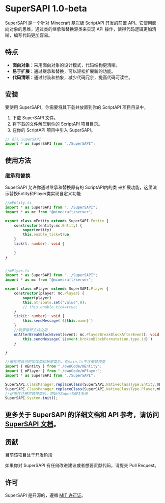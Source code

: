 # SuperSAPI 1.0-beta

SuperSAPI 是一个针对 Minecraft 基岩版 ScriptAPI 开发的前置 API。它使用面向对象的思维，通过类的继承和替换源类来实现 API 操作，使得代码逻辑更加清晰，编写代码更加容易。

## 特点

- **面向对象**：采用面向对象的设计模式，代码结构更清晰。
- **易于扩展**：通过继承和替换，可以轻松扩展新的功能。
- **代码清晰**：通过封装和抽象，减少代码冗余，提高代码可读性。

## 安装

要使用 SuperSAPI，你需要将其下载并放置到你的 ScriptAPI 项目目录中。

1. 下载 SuperSAPI 文件。
2. 将下载的文件解压到你的 ScriptAPI 项目目录。
3. 在你的 ScriptAPI 项目中引入 SuperSAPI。

```javascript
// 引入 SuperSAPI
import * as SuperSAPI from "./SuperSAPI";
```

## 使用方法

### 继承和替换

SuperSAPI 允许你通过继承和替换原有的 ScriptAPI内的类 来扩展功能，这里演示替换Entity和Player类实现自定义功能

```ts
//mEntity.ts
import * as SuperSAPI from "../SuperSAPI";
import * as mc from "@minecraft/server";

export class mEntity extends SuperSAPI.Entity {
    constructor(entity:mc.Entity) {
        super(entity)
        this.enable_tick=true;
    }
    tick(t: number): void {
  
    }
}
```

```ts

//mPlyer.ts
import * as SuperSAPI from "../SuperSAPI";
import * as mc from "@minecraft/server";

export class mPlayer extends SuperSAPI.Player {
    constructor(player: mc.Player) {
        super(player)
        this.atribute.set("value",0);
        // this.enable_tick=true;
    }
    tick(t: number): void {
        this.sendMessage(`${this.name}`)
    }
    //玩家破坏方块之后
    onAfterBreakBlockEvent(event: mc.PlayerBreakBlockAfterEvent): void {
        this.sendMessage(`${event.brokenBlockPermutation.type.id}`)
    }
  
}
```

```ts
//编写完自己的实体类和玩家类后，在main.ts中注册替换类
import { mEntity } from "./ownCode/mEntity";
import { mPlayer } from "./ownCode/mPlayer";
import * as SuperSAPI from "./SuperSAPI";

SuperSAPI.ClassManager.replaceClass(SuperSAPI.NativeClassType.Entity,mEntity)
SuperSAPI.ClassManager.replaceClass(SuperSAPI.NativeClassType.Player,mPlayer)
//记得在注册完替换类后，初始化SuperSAPI系统
SuperSAPI.System.init();

```

## 更多关于 SuperSAPI 的详细文档和 API 参考，请访问 [SuperSAPI 文档](#)。

## 贡献

目前该项目处于开发阶段

如果你对 SuperSAPI 有任何改进建议或者想要贡献代码，请提交 Pull Request。

## 许可

SuperSAPI 是开源的，遵循 [MIT 许可证](#)。
